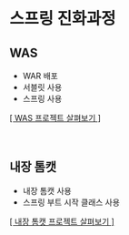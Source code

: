 # 스프링 진화과정

## WAS

- WAR 배포
- 서블릿 사용
- 스프링 사용

[[ WAS 프로젝트 살펴보기 ]](https://github.com/woosungkim0123/spring-jpa-deep-dive/tree/master/spring_evolution/was)

<br>

## 내장 톰캣

- 내장 톰캣 사용
- 스프링 부트 시작 클래스 사용

[[ 내장 톰캣 프로젝트 살펴보기 ]](https://github.com/woosungkim0123/spring-jpa-deep-dive/tree/master/spring_evolution/embed)

<br>

##